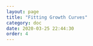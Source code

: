 ```yaml
---
layout: page
title: "Fitting Growth Curves"
category: doc
date: 2020-03-25 22:44:30
order: 4
---
```

